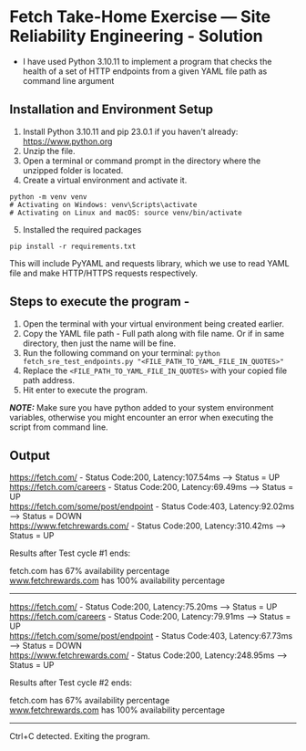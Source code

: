# Fetch Take-Home Exercise — Site Reliability Engineering - Solution
- I have used Python 3.10.11 to implement a program that checks the health of a set of HTTP endpoints from a given YAML file path as command line argument

## Installation and Environment Setup
1. Install Python 3.10.11 and pip 23.0.1 if you haven't already: https://www.python.org
2. Unzip the file.
3. Open a terminal or command prompt in the directory where the unzipped folder is located.
4. Create a virtual environment and activate it.
```
python -m venv venv
# Activating on Windows: venv\Scripts\activate
# Activating on Linux and macOS: source venv/bin/activate
```
5. Installed the required packages
``` 
pip install -r requirements.txt
``` 
This will include PyYAML and requests library, which we use to read YAML file and make HTTP/HTTPS requests respectively.

## Steps to execute the program -
1. Open the terminal with your virtual environment being created earlier.
2. Copy the YAML file path - Full path along with file name. Or if in same directory, then just the name will be fine.
3. Run the following command on your terminal: `python fetch_sre_test_endpoints.py "<FILE_PATH_TO_YAML_FILE_IN_QUOTES>"`
4. Replace the `<FILE_PATH_TO_YAML_FILE_IN_QUOTES>` with your copied file path address.
5. Hit enter to execute the program.


**_NOTE:_** Make sure you have python added to your system environment variables, otherwise you might encounter an error when executing the script from command line.

## Output
https://fetch.com/ - Status Code:200, Latency:107.54ms --> Status = UP\
https://fetch.com/careers - Status Code:200, Latency:69.49ms --> Status = UP\
https://fetch.com/some/post/endpoint - Status Code:403, Latency:92.02ms --> Status = DOWN\
https://www.fetchrewards.com/ - Status Code:200, Latency:310.42ms --> Status = UP

Results after Test cycle #1 ends:

fetch.com has 67% availability percentage\
www.fetchrewards.com has 100% availability percentage

---

https://fetch.com/ - Status Code:200, Latency:75.20ms --> Status = UP\
https://fetch.com/careers - Status Code:200, Latency:79.91ms --> Status = UP\
https://fetch.com/some/post/endpoint - Status Code:403, Latency:67.73ms --> Status = DOWN\
https://www.fetchrewards.com/ - Status Code:200, Latency:248.95ms --> Status = UP

Results after Test cycle #2 ends:

fetch.com has 67% availability percentage\
www.fetchrewards.com has 100% availability percentage

---

Ctrl+C detected. Exiting the program.

